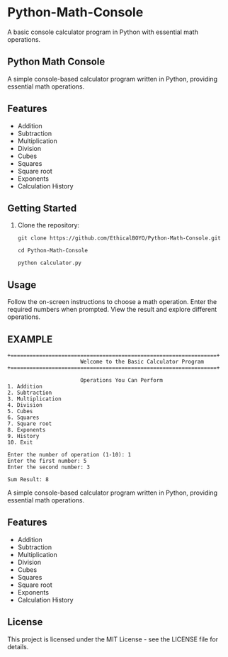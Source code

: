 # Python-Math-Console
A basic console calculator program in Python with essential math operations.

## Python Math Console

A simple console-based calculator program written in Python, providing essential math operations.

## Features

- Addition
- Subtraction
- Multiplication
- Division
- Cubes
- Squares
- Square root
- Exponents
- Calculation History

## Getting Started

1. Clone the repository:

   ```
   git clone https://github.com/EthicalBOYO/Python-Math-Console.git

   cd Python-Math-Console

   python calculator.py

## Usage
Follow the on-screen instructions to choose a math operation.
Enter the required numbers when prompted.
View the result and explore different operations.

## EXAMPLE 
 ```
+=================================================================+
                        Welcome to the Basic Calculator Program
+=================================================================+

                        Operations You Can Perform
1. Addition
2. Subtraction
3. Multiplication
4. Division
5. Cubes
6. Squares
7. Square root
8. Exponents
9. History
10. Exit

Enter the number of operation (1-10): 1
Enter the first number: 5
Enter the second number: 3

Sum Result: 8
 ```
A simple console-based calculator program written in Python, providing essential math operations.

## Features

- Addition
- Subtraction
- Multiplication
- Division
- Cubes
- Squares
- Square root
- Exponents
- Calculation History

## License
This project is licensed under the MIT License - see the LICENSE file for details.


